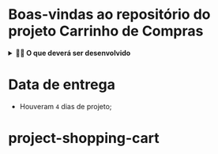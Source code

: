 # Boas-vindas ao repositório do projeto Carrinho de Compras

<details>
  <summary><strong>👨‍💻 O que deverá ser desenvolvido</strong></summary><br />

Foi desenvolvido um **carrinho de compras** totalmente dinâmico! 🛒

Para isso, foram consumidos dados diretamente de uma **API!** 🤩

Foi utilizada a API do Mercado Livre para buscar produtos à venda. 🏷

Nesse projeto realizado com desenvolvimento orientado a testes, o famoso TDD (Test Driven Development)! Que te ajuda a garantir um código de qualidade, percebendo os casos de uso da sua aplicação e garantindo que ela está funcionando da maneira correta! 🚀

![Project Gif](/images/prototipo.gif)

</details>

# Data de entrega


- Houveram `4` dias de projeto;

</details>


# project-shopping-cart
